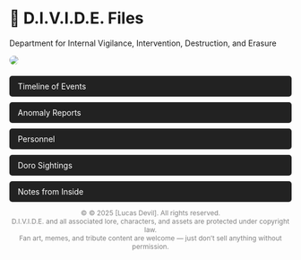 <html lang="en">
<head>
  <meta charset="UTF-8">
  <meta name="viewport" content="width=device-width, initial-scale=1.0">
  <title>D.I.V.I.D.E. Wiki</title>
  
  <style>
    /* Make the links block-level elements to stack them vertically */
    a {
      display: block;           /* Make each link take a new line */
      margin-bottom: 10px;      /* Add space between the links */
      text-decoration: none;    /* Remove the underline from the links */
      color: white;             /* Make the text white */
      padding: 10px 15px;       /* Add padding around the text */
      background-color: #222;   /* Set a background color for the links */
      border-radius: 5px;       /* Round the corners of the links */
    }

    /* Hover effect: change background color when hovering over a link */
    a:hover {
      background-color: crimson; /* Set background color to crimson when hovered */
    }

    /* Style for the image */
    img {
      max-width: 100%;          /* Make sure the image is responsive */
      height: auto;             /* Maintain aspect ratio */
      border-radius: 8px;       /* Add some rounded corners to the image */
      margin-bottom: 20px;      /* Add space below the image */
    }
  </style>

</head>
<body>
  <h1>📁 D.I.V.I.D.E. Files</h1>

  Department for Internal Vigilance, Intervention, Destruction, and Erasure
  

  <!-- Image from Twitter or your custom image -->
  <img src="https://pbs.twimg.com/media/Gqb7EnFXkAATO-R?format=jpg&name=medium" />

  <!-- Links to different pages -->
  <div>
    <a href="timeline.html">Timeline of Events</a>
    <a href="anomaly_reports.html">Anomaly Reports</a>
    <a href="personal.html">Personnel</a>
    <a href="doro_sightings.html">Doro Sightings</a>
    <a href="notes_from_inside.html">Notes from Inside</a>
  </div>





  
  <!-- Copyright notice at the bottom -->
  <p style="font-size: 12px; text-align: center; color: gray;">
    &copy; © 2025 [Lucas Devil]. All rights reserved.<br>
  D.I.V.I.D.E. and all associated lore, characters, and assets are protected under copyright law.<br>
  Fan art, memes, and tribute content are welcome — just don’t sell anything without permission.
  </p>
  
</body>
</html>
